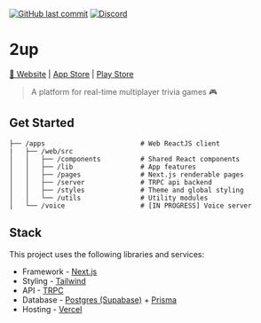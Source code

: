 [![GitHub last commit](https://img.shields.io/github/last-commit/kyh/2up)](https://github.com/kyh/2up)
[![Discord](https://img.shields.io/badge/Discord-Join%20Chat-%237289DA)](https://discord.gg/Rt8ygmQ4fk)

# 2up

[🚀 Website](https://2uphq.com) | [App Store]() | [Play Store]()

> A platform for real-time multiplayer trivia games 🎮

## Get Started

```
├── /apps                        # Web ReactJS client
|   ├── /web/src
│   │   ├── /components          # Shared React components
│   │   ├── /lib                 # App features
│   │   ├── /pages               # Next.js renderable pages
│   │   ├── /server              # TRPC api backend
│   │   ├── /styles              # Theme and global styling
│   │   └── /utils               # Utility modules
│   └── /voice                   # [IN PROGRESS] Voice server
```

## Stack

This project uses the following libraries and services:

- Framework - [Next.js](https://nextjs.org)
- Styling - [Tailwind](https://tailwindcss.com)
- API - [TRPC](https://trpc.io/)
- Database - [Postgres (Supabase)](https://supabase.com) + [Prisma](https://www.prisma.io)
- Hosting - [Vercel](https://vercel.com)
